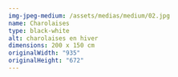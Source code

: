 ```yaml
---
img-jpeg-medium: /assets/medias/medium/02.jpg
name: Charolaises
type: black-white
alt: charolaises en hiver
dimensions: 200 x 150 cm
originalWidth: "935"
originalHeight: "672"
---
```

